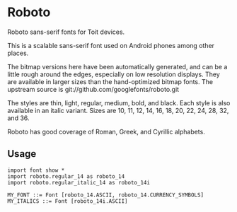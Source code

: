 # Roboto

Roboto sans-serif fonts for Toit devices.

This is a scalable sans-serif font used on Android phones among other places.

The bitmap versions here have been automatically generated, and
can be a little rough around the edges, especially on low resolution
displays.  They are available in larger sizes than the hand-optimized
bitmap fonts.  The upstream source is
git://github.com/googlefonts/roboto.git

The styles are thin, light, regular, medium, bold, and black.
Each style is also available in an italic variant.  Sizes are 10,
11, 12, 14, 16, 18, 20, 22, 24, 28, 32, and 36.

Roboto has good coverage of Roman, Greek, and Cyrillic alphabets.

## Usage

``` toit
import font show *
import roboto.regular_14 as roboto_14
import roboto.regular_italic_14 as roboto_14i

MY_FONT ::= Font [roboto_14.ASCII, roboto_14.CURRENCY_SYMBOLS]
MY_ITALICS ::= Font [roboto_14i.ASCII]
```
